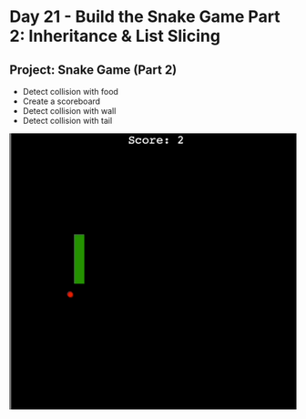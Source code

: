 <h1>Day 21 - Build the Snake Game Part 2: Inheritance & List Slicing</h1>
<h2>Project: Snake Game (Part 2)</h2>
<ul>
    <li>Detect collision with food</li>
    <li>Create a scoreboard</li>
    <li>Detect collision with wall</li>
    <li>Detect collision with tail</li>
</ul>
<img src='snake.gif'>